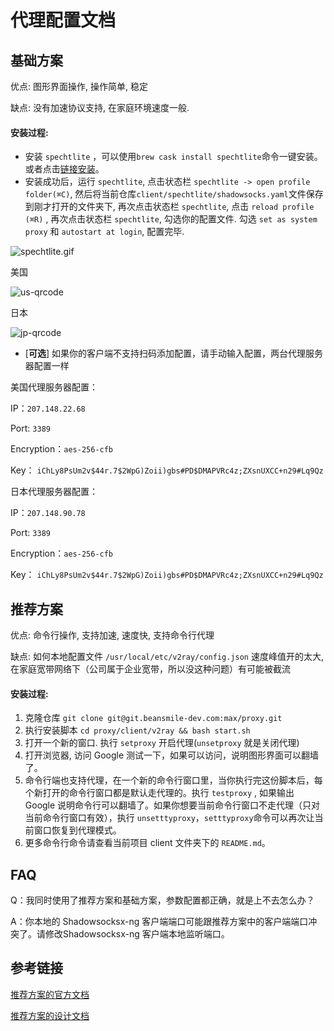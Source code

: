 # 代理配置文档

## 基础方案

优点: 图形界面操作, 操作简单, 稳定

缺点: 没有加速协议支持, 在家庭环境速度一般. 

#### 安装过程:

- 安装 `spechtlite` ，可以使用`brew cask install spechtlite`命令一键安装。或者点击[链接安装](https://github.com/zhuhaow/SpechtLite/releases)。
- 安装成功后，运行 `spechtlite`, 点击状态栏 `spechtlite -> open profile folder(⌘C)`, 然后将当前仓库`client/spechtlite/shadowsocks.yaml`文件保存到刚才打开的文件夹下, 再次点击状态栏 `spechtlite`, 点击 `reload profile (⌘R)` , 再次点击状态栏 `spechtlite`, 勾选你的配置文件. 勾选 `set as system proxy` 和 `autostart at login`, 配置完毕.

![spechtlite.gif](client/docs/spechtlite.gif)

美国

![us-qrcode](https://git.beansmile-dev.com/max/proxy/uploads/f1d4f4ccfc9a463ce6e25599fd80bc24/us-qrcode.png)

日本

![jp-qrcode](https://git.beansmile-dev.com/max/proxy/uploads/61270f02693072c0940f529d6a4c5181/jp-qrcode.png)



- [**可选**] 如果你的客户端不支持扫码添加配置，请手动输入配置，两台代理服务器配置一样


美国代理服务器配置：

IP：`207.148.22.68`

Port: `3389`

Encryption：`aes-256-cfb`

Key： `iChLy8PsUm2v$44r.7$2WpG)Zoii)gbs#PD$DMAPVRc4z;ZXsnUXCC+n29#Lq9Qz`



日本代理服务器配置：

IP：`207.148.90.78`

Port: `3389`

Encryption：`aes-256-cfb`

Key： `iChLy8PsUm2v$44r.7$2WpG)Zoii)gbs#PD$DMAPVRc4z;ZXsnUXCC+n29#Lq9Qz`



## 推荐方案

优点: 命令行操作, 支持加速, 速度快, 支持命令行代理

缺点: 如何本地配置文件 `/usr/local/etc/v2ray/config.json` 速度峰值开的太大, 在家庭宽带网络下（公司属于企业宽带，所以没这种问题）有可能被截流

#### 安装过程:

1. 克隆仓库 `git clone git@git.beansmile-dev.com:max/proxy.git`
2. 执行安装脚本 `cd proxy/client/v2ray && bash start.sh`
3. 打开一个新的窗口. 执行 `setproxy` 开启代理(`unsetproxy` 就是关闭代理)
4. 打开浏览器, 访问 Google 测试一下，如果可以访问，说明图形界面可以翻墙了。
5. 命令行端也支持代理，在一个新的命令行窗口里，当你执行完这份脚本后，每个新打开的命令行窗口都是默认走代理的。执行 `testproxy` , 如果输出 Google 说明命令行可以翻墙了。如果你想要当前命令行窗口不走代理（只对当前命令行窗口有效），执行 `unsetttyproxy`，`setttyproxy`命令可以再次让当前窗口恢复到代理模式。
6. 更多命令行命令请查看当前项目 client 文件夹下的 `README.md`。



## FAQ

Q：我同时使用了推荐方案和基础方案，参数配置都正确，就是上不去怎么办？

A：你本地的 Shadowsocksx-ng 客户端端口可能跟推荐方案中的客户端端口冲突了。请修改Shadowsocksx-ng 客户端本地监听端口。

## 参考链接

[推荐方案的官方文档](https://www.v2ray.com/)

[推荐方案的设计文档](./docs/v2ray.md)
